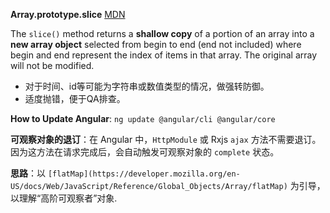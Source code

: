 **Array.prototype.slice** [MDN](https://developer.mozilla.org/en-US/docs/Web/JavaScript/Reference/Global_Objects/Array/slice)

The `slice()` method returns a **shallow copy** of a portion of an array into a **new array object** selected from begin to end (end not included) where begin and end represent the index of items in that array. The original array will not be modified.

- 对于时间、id等可能为字符串或数值类型的情况，做强转防御。
- 适度抛错，便于QA排查。

**How to Update Angular**: `ng update @angular/cli @angular/core`

**可观察对象的退订**：在 Angular 中，`HttpModule` 或 Rxjs `ajax` 方法不需要退订。因为这方法在请求完成后，会自动触发可观察对象的 `complete` 状态。

**思路**：以 `[flatMap](https://developer.mozilla.org/en-US/docs/Web/JavaScript/Reference/Global_Objects/Array/flatMap)` 为引导，以理解“高阶可观察者”对象.
